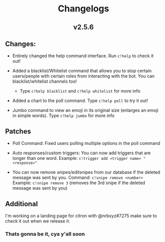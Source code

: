 <h1 align = 'center'> Changelogs </h1> 

<h2 align = 'center'> v2.5.6 </h2> 

## Changes: 

- Entirely changed the help command interface. Run `c!help` to check it out!

- Added a blacklist/Whitelist command that allows you to stop certain users/people with certain roles from interacting with the bot. You can blacklist/whitelist channels too! 
    - Type `c!help blacklist` and `c!help whitelist` for more info
    
- Added a chart to the poll command. Type `c!help poll` to try it out! 

- Jumbo command to view an emoji in its original size (enlarges an emoji in simple words). Type `c!help jumbo` for more info 

## Patches

- Poll Command: Fixed users polling multiple options in the poll command

- Auto responses/custom triggers: You can now add triggers that are longer than one word. Example: `c!trigger add <trigger name> "<response>" `

- You can now remove snipes/editsnipes from our database if the deleted message was sent by you. Command: `c!snipe remove <number>` Example: `c!snipe remove 3` (removes the 3rd snipe if the deleted message was sent by you)

## Additional

I'm working on a landing page for citron with @nrbxyz#7275 make sure to check it out when we release it.

### Thats gonna be it, cya y'all soon 
